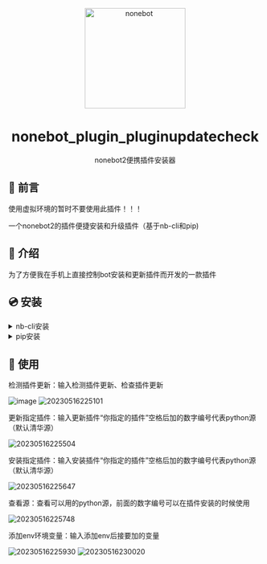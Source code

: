 <p align="center">
  <a href="https://v2.nonebot.dev/"><img src="https://v2.nonebot.dev/logo.png" width="200" height="200" alt="nonebot"></a>
</p>

<div align="center">

# nonebot_plugin_pluginupdatecheck

nonebot2便携插件安装器

</div>

## 💬 前言

使用虚拟环境的暂时不要使用此插件！！！

一个nonebot2的插件便捷安装和升级插件（基于nb-cli和pip)

## 📖 介绍

为了方便我在手机上直接控制bot安装和更新插件而开发的一款插件

## 💿 安装

<details>
<summary>nb-cli安装</summary>
在 nonebot2 项目的根目录下打开命令行, 输入以下指令即可安装
  
    nb plugin install nonebot-plugin-pluginupdatecheck

</details>

<details>
<summary>pip安装</summary>
  
    pip install nonebot-plugin-pluginupdatecheck

</details>

## 🎉 使用

检测插件更新：输入检测插件更新、检查插件更新

![image](https://github.com/xi-yue-233/nonebot-plugin-pluginupdatecheck/assets/58218656/f6defd18-6279-45f4-a009-83cfda529e2d)
![20230516225101](https://github.com/xi-yue-233/nonebot-plugin-pluginupdatecheck/assets/58218656/8d26d5d0-ef2b-458b-803e-0aa0afc5fa41)

更新指定插件：输入更新插件“你指定的插件”空格后加的数字编号代表python源（默认清华源）

![20230516225504](https://github.com/xi-yue-233/nonebot-plugin-pluginupdatecheck/assets/58218656/74707dc0-2bd8-46b9-b143-2a23e885ad39)


安装指定插件：输入安装插件“你指定的插件”空格后加的数字编号代表python源（默认清华源）

![20230516225647](https://github.com/xi-yue-233/nonebot-plugin-pluginupdatecheck/assets/58218656/aa60add9-93e2-4da6-8eff-fcd3085441cd)

查看源：查看可以用的python源，前面的数字编号可以在插件安装的时候使用

![20230516225748](https://github.com/xi-yue-233/nonebot-plugin-pluginupdatecheck/assets/58218656/e6e7f048-f75e-4a2f-9c9c-eb2ec8cec271)

添加env环境变量：输入添加env后接要加的变量

![20230516225930](https://github.com/xi-yue-233/nonebot-plugin-pluginupdatecheck/assets/58218656/c424be62-b99b-486b-83a3-4b458be6c086)
![20230516230020](https://github.com/xi-yue-233/nonebot-plugin-pluginupdatecheck/assets/58218656/ce09af1d-72e3-448a-8c42-65f902d48f08)
